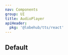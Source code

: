 ```yaml
---
nav: Components
group: UI
title: AudioPlayer
apiHeader:
  pkg: '@lobehub/tts/react'
---
```


## Default

<code src="./demos/index.tsx" nopadding></code>
